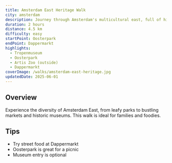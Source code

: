 ```yaml
---
title: Amsterdam East Heritage Walk
city: amsterdam
description: Journey through Amsterdam's multicultural east, full of history and local flavor.
duration: 2 hours
distance: 4.5 km
difficulty: easy
startPoint: Oosterpark
endPoint: Dappermarkt
highlights:
  - Tropenmuseum
  - Oosterpark
  - Artis Zoo (outside)
  - Dappermarkt
coverImage: /walks/amsterdam-east-heritage.jpg
updatedDate: 2025-06-01
---
```


## Overview

Experience the diversity of Amsterdam East, from leafy parks to bustling markets and historic museums. This walk is ideal for families and foodies.

## Tips
- Try street food at Dappermarkt
- Oosterpark is great for a picnic
- Museum entry is optional
